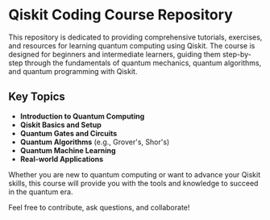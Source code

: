 # Qiskit Coding Course Repository

This repository is dedicated to providing comprehensive tutorials, exercises, and resources for learning quantum computing using Qiskit. The course is designed for beginners and intermediate learners, guiding them step-by-step through the fundamentals of quantum mechanics, quantum algorithms, and quantum programming with Qiskit.

## Key Topics

- **Introduction to Quantum Computing**
- **Qiskit Basics and Setup**
- **Quantum Gates and Circuits**
- **Quantum Algorithms** (e.g., Grover's, Shor's)
- **Quantum Machine Learning**
- **Real-world Applications**

Whether you are new to quantum computing or want to advance your Qiskit skills, this course will provide you with the tools and knowledge to succeed in the quantum era.

Feel free to contribute, ask questions, and collaborate!
